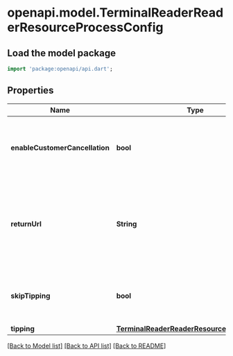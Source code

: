 # openapi.model.TerminalReaderReaderResourceProcessConfig

## Load the model package
```dart
import 'package:openapi/api.dart';
```

## Properties
Name | Type | Description | Notes
------------ | ------------- | ------------- | -------------
**enableCustomerCancellation** | **bool** | Enable customer-initiated cancellation when processing this payment. | [optional] 
**returnUrl** | **String** | If the customer doesn't abandon authenticating the payment, they're redirected to this URL after completion. | [optional] 
**skipTipping** | **bool** | Override showing a tipping selection screen on this transaction. | [optional] 
**tipping** | [**TerminalReaderReaderResourceTippingConfig**](TerminalReaderReaderResourceTippingConfig.md) |  | [optional] 

[[Back to Model list]](../README.md#documentation-for-models) [[Back to API list]](../README.md#documentation-for-api-endpoints) [[Back to README]](../README.md)


